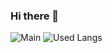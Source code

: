 ### Hi there 👋
![Main](https://github-readme-stats.vercel.app/api?username=Ruben-PX&theme=tokyonight)
![Used Langs](https://github-readme-stats.vercel.app/api/top-langs/?username=Ruben-PX&layout=compact&theme=tokyonight)

<!--
**Ruben-PX/Ruben-PX** is a ✨ _special_ ✨ repository because its `README.md` (this file) appears on your GitHub profile.

Here are some ideas to get you started:

- 🔭 I’m currently working on ...
- 🌱 I’m currently learning ...
- 👯 I’m looking to collaborate on ...
- 🤔 I’m looking for help with ...
- 💬 Ask me about ...
- 📫 How to reach me: ...
- 😄 Pronouns: ...
- ⚡ Fun fact: ...
-->
